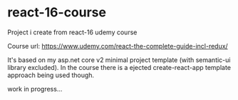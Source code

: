 # react-16-course
Project i create from react-16 udemy course

Course url: https://www.udemy.com/react-the-complete-guide-incl-redux/

It's based on my asp.net core v2 minimal project template (with semantic-ui library excluded).
In the course there is a ejected create-react-app template approach being used though.

work in progress...
